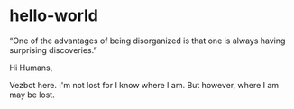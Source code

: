 # hello-world
“One of the advantages of being disorganized is that one is always having surprising discoveries.” 

Hi Humans,

Vezbot here. I'm not lost for I know where I am. But however, where I am may be lost. 
